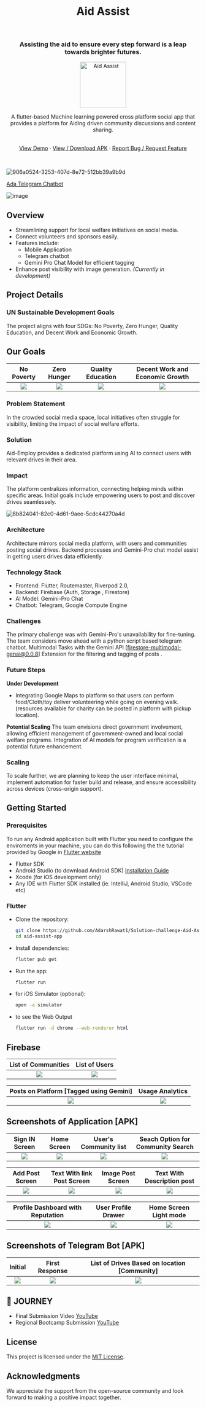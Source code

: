 <h1 align="center">Aid Assist</h1> <br>
<h3 align="center"> Assisting the aid to ensure every step forward is a leap towards brighter futures. </h3>
<p align="center">
  <a href="https://github.com/AKACHI-4/Aid-Employ/releases">
    <img wwidth="120" height="120" alt="Aid Assist" src="https://github.com/AdarshRawat1/Solution-challenge-Flutter/assets/100958893/064dd7be-022b-4920-9ab2-412f283a1b1e">
  </a>
</p>

<p align="center">
  A flutter-based Machine learning powered cross platform social app that provides a platform for Aiding driven community discussions and content sharing. 
</p>

 <p align="center">
    <br />
    <a href="https://drive.google.com/file/d/1Ljn3FPYshn7CR5IN_f8OcxU-pO9WF7yq/view?usp=sharing">View Demo</a>
    ·
   <a href="https://github.com/AdarshRawat1/Aid-Assist/releases/download/Stable/app-release.V1.2.1.apk">View / Download APK</a>
    ·
    <a href="https://github.com/AdarshRawat1/Solution-challenge-Aid-Assist/issues">Report Bug / Request Feature</a> 
  </p>

<br>

![906a0524-3253-407d-8e72-512bb39a9b9d](https://github.com/AKACHI-4/Aid-Employ/assets/99159580/531b33d4-b0fd-4f86-bd88-d7885288e5b4)


[Ada Telegram Chatbot](https://t.me/Ada_R01_bot)

![image](https://github.com/AdarshRawat1/Aid-Assist/assets/100958893/dad9ad43-45d3-4712-a29d-41010e12a74e)

## Overview

- Streamlining support for local welfare initiatives on social media.
- Connect volunteers and sponsors easily.
- Features include:
  - Mobile Application
  - Telegram chatbot
  - Gemini Pro Chat Model for efficient tagging
- Enhance post visibility with image generation. _(Currently in development)_

## Project Details
### UN Sustainable Development Goals

The project aligns with four SDGs: No Poverty, Zero Hunger, Quality Education, and Decent Work and Economic Growth.
<!-- GOALS -->
## Our Goals
No Poverty               | Zero Hunger             |   Quality Education                  |  Decent Work and Economic Growth
:-------------------------:|:-------------------------:|:-------------------------:|:-------------------------:|
![](https://developers.google.com/community/images/gdsc-solution-challenge/goal-01_480.png?raw=true)|![](https://developers.google.com/community/images/gdsc-solution-challenge/goal-02_480.png?raw=true)|![](https://developers.google.com/community/images/gdsc-solution-challenge/goal-04_480.png?raw=tru)|![](https://developers.google.com/community/images/gdsc-solution-challenge/goal-08_480.png?raw=true)|

### Problem Statement

In the crowded social media space, local initiatives often struggle for visibility, limiting the impact of social welfare efforts.

### Solution

Aid-Employ provides a dedicated platform using AI to connect users with relevant drives in their area.

### Impact

The platform centralizes information, connecting helping minds within specific areas. Initial goals include empowering users to post and discover drives seamlessely.

![8b824041-82c0-4d61-9aee-5cdc44270a4d](https://github.com/AKACHI-4/Aid-Employ/assets/99159580/4c4ee604-0c73-42db-b0ef-5ceaffdc592b)

### Architecture

Architecture mirrors social media platform, with users and communities posting social drives. Backend processes and Gemini-Pro chat model assist in getting users drives data efficiently.

### Technology Stack

- Frontend: Flutter, Routemaster, Riverpod 2.0,
- Backend: Firebase (Auth, Storage , Firestore)
- AI Model: Gemini-Pro Chat
- Chatbot: Telegram, Google Compute Engine

### Challenges
The primary challenge was with Gemini-Pro's unavailability for fine-tuning. The team considers move ahead with a python script based telegram chatbot.
Multimodal Tasks with the Gemini API [firestore-multimodal-genai@0.0.8] Extension for the filtering and tagging of posts .

### Future Steps
**Under Development**
-  Integrating Google Maps to platform so that users can perform food/Cloth/toy deliver volunteering while going on evening walk. (resources available for charity can be posted in platform with pickup location).

**Potential Scaling**
The team envisions direct government involvement, allowing efficient management of government-owned and local social welfare programs. 
Integration of AI models for program verification is a potential future enhancement.

### Scaling

To scale further, we are planning to keep the user interface minimal, implement automation for faster build and release, and ensure accessibility across devices (cross-origin support).

## Getting Started

### Prerequisites

To run any Android application built with Flutter you need to configure the enviroments in your machine, you can do this following the the tutorial provided by Google in [Flutter website](https://flutter.dev/docs/get-started/install)

- Flutter SDK
- Android Studio (to download Android SDK) [Installation Guide](https://developer.android.com/studio/install) 
- Xcode (for iOS development only) 
- Any IDE with Flutter SDK installed (ie. IntelliJ, Android Studio, VSCode etc)

### Flutter

- Clone the repository:
  ```bash
  git clone https://github.com/AdarshRawat1/Solution-challenge-Aid-Assist.git
  cd aid-assist-app
  ```
- Install dependencies:
  ```bash
  flutter pub get
  ```
- Run the app:
  ```bash
  flutter run
  ```
- for iOS Simulator (optional):
  ```bash
  open -a simulator
  ```
- to see the Web Output
  ```bash
  flutter run -d chrome --web-renderer html
  ```

<!-- FIREBASE -->
## Firebase

List of Communities             | List of Users 
:-------------------------:|:-------------------------:|
![](https://github.com/AdarshRawat1/Aid-Assist/blob/main/screenshots/Firebase_1.png?raw=true)|![](https://github.com/AdarshRawat1/Aid-Assist/blob/main/screenshots/Firebase_3.png?raw=true)|

Posts on Platform [Tagged using Gemini]             | Usage Analytics
:-------------------------:|:-------------------------:|
![](https://github.com/AdarshRawat1/Aid-Assist/blob/main/screenshots/Firebase_2.png?raw=true)|![](https://github.com/AdarshRawat1/Aid-Assist/blob/main/screenshots/Firebase_4.png?raw=true)|

<!-- SCREENSHOTS -->
## Screenshots of Application [APK]

Sign IN Screen              | Home Screen            | User's Community list                | Seach Option for Community Search
:-------------------------:|:-------------------------:|:-------------------------:|:-------------------------:
![](https://github.com/AdarshRawat1/Aid-Assist/blob/main/screenshots/Apk_1.jpg?raw=true)|![](https://github.com/AdarshRawat1/Aid-Assist/blob/main/screenshots/Apk_2.jpg?raw=true)|![](https://github.com/AdarshRawat1/Aid-Assist/blob/main/screenshots/Apk_3.jpg?raw=true)|![](https://github.com/AdarshRawat1/Aid-Assist/blob/main/screenshots/Apk_4.jpg?raw=true)|

 Add Post Screen  | Text With link Post Screen        | Image Post Screen           | Text With Description post 
:-------------------------:|:-------------------------:|:-------------------------:|:-------------------------:
![](https://github.com/AdarshRawat1/Aid-Assist/blob/main/screenshots/Apk_5.jpg?raw=true)|![](https://github.com/AdarshRawat1/Aid-Assist/blob/main/screenshots/Apk_6.jpg?raw=true)|![](https://github.com/AdarshRawat1/Aid-Assist/blob/main/screenshots/Apk_7.jpg?raw=true)|![](https://github.com/AdarshRawat1/Aid-Assist/blob/main/screenshots/Apk_8.jpg?raw=true)|

Profile Dashboard with Reputation          |    User Profile Drawer          | Home Screen Light mode     
:-------------------------:|:-------------------------:|:-------------------------:
![](https://github.com/AdarshRawat1/Aid-Assist/blob/main/screenshots/Apk_9.jpg?raw=true)|![](https://github.com/AdarshRawat1/Aid-Assist/blob/main/screenshots/Apk_10.jpg?raw=true)|![](https://github.com/AdarshRawat1/Aid-Assist/blob/main/screenshots/Apk_11.jpg?raw=true)|

<!-- SCREENSHOTS -->
## Screenshots of Telegram Bot [APK]

Initial             | First Response          | List of Drives Based on location [Community]              
:-------------------------:|:-------------------------:|:-------------------------:
![](https://github.com/AdarshRawat1/Aid-Assist/blob/main/screenshots/Tele_1.jpg?raw=true)|![](https://github.com/AdarshRawat1/Aid-Assist/blob/main/screenshots/Tele_2.jpg?raw=true)|![](https://github.com/AdarshRawat1/Aid-Assist/blob/main/screenshots/Tele_3.jpg?raw=true)|



<!-- YOUTUBE -->
## 📌 JOURNEY
- Final Submission Video [YouTube](https://youtu.be/YZhykdsAA7E)
- Regional Bootcamp Submission [YouTube](https://youtu.be/e0kt3fsICAI)

## License

This project is licensed under the [MIT License](./LICENSE).

## Acknowledgments

We appreciate the support from the open-source community and look forward to making a positive impact together.

